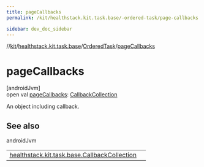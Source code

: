```yaml
---
title: pageCallbacks
permalink: /kit/healthstack.kit.task.base/-ordered-task/page-callbacks.html

sidebar: dev_doc_sidebar
---
```

//[kit](../../../index.html)/[healthstack.kit.task.base](../index.html)/[OrderedTask](index.html)/[pageCallbacks](page-callbacks.html)



# pageCallbacks



[androidJvm]\
open val [pageCallbacks](page-callbacks.html): [CallbackCollection](../-callback-collection/index.html)



An object including callback.



## See also


androidJvm

| | |
|---|---|
| [healthstack.kit.task.base.CallbackCollection](../-callback-collection/index.html) |  |




